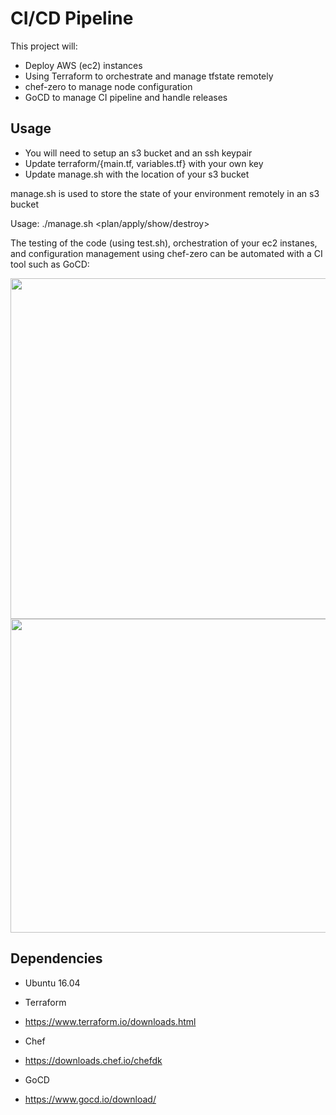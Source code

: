 # CI/CD Pipeline

This project will:

 - Deploy AWS (ec2) instances
 - Using Terraform to orchestrate and manage tfstate remotely
 - chef-zero to manage node configuration
 - GoCD to manage CI pipeline and handle releases


## Usage

- You will need to setup an s3 bucket and an ssh keypair
 - Update terraform/{main.tf, variables.tf} with your own key
 - Update manage.sh with the location of your s3 bucket

manage.sh is used to store the state of your environment remotely in an s3 bucket

 Usage: ./manage.sh <plan/apply/show/destroy>

The testing of the code (using test.sh), orchestration of your ec2 instanes, and
configuration management using chef-zero can be automated with a CI tool such as GoCD:

<img src="https://github.com/joewww/ci-cd/blob/master/docs/pipeline.png" width="561" height="545">

<img src="https://github.com/joewww/ci-cd/blob/master/docs/pipeline-config.png" width="844" height="502">


## Dependencies

- Ubuntu 16.04

- Terraform
 - https://www.terraform.io/downloads.html

- Chef
 - https://downloads.chef.io/chefdk

- GoCD
 - https://www.gocd.io/download/
